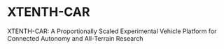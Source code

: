 # XTENTH-CAR
XTENTH-CAR: A Proportionally Scaled Experimental Vehicle Platform for Connected Autonomy and All-Terrain Research
